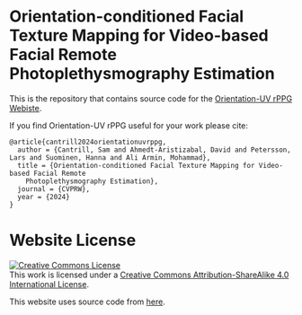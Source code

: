 # Orientation-conditioned Facial Texture Mapping for Video-based Facial Remote Photoplethysmography Estimation

This is the repository that contains source code for the [Orientation-UV rPPG Webiste](https://samcantrill.github.io/orientation-uv-rppg/).

If you find Orientation-UV rPPG useful for your work please cite:
```
@article{cantrill2024orientationuvrppg,
  author = {Cantrill, Sam and Ahmedt-Aristizabal, David and Petersson, Lars and Suominen, Hanna and Ali Armin, Mohammad},
  title = {Orientation-conditioned Facial Texture Mapping for Video-based Facial Remote
    Photoplethysmography Estimation},
  journal = {CVPRW},
  year = {2024}
}
```

# Website License
<a rel="license" href="http://creativecommons.org/licenses/by-sa/4.0/"><img alt="Creative Commons License" style="border-width:0" src="https://i.creativecommons.org/l/by-sa/4.0/88x31.png" /></a><br />This work is licensed under a <a rel="license" href="http://creativecommons.org/licenses/by-sa/4.0/">Creative Commons Attribution-ShareAlike 4.0 International License</a>.

This website uses source code from <a 
            href="https://github.com/nerfies/nerfies.github.io">here</a>.

